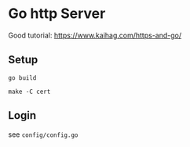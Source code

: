 # Go http Server

Good tutorial: https://www.kaihag.com/https-and-go/

## Setup

```
go build
```

```
make -C cert
```

## Login

see `config/config.go`
